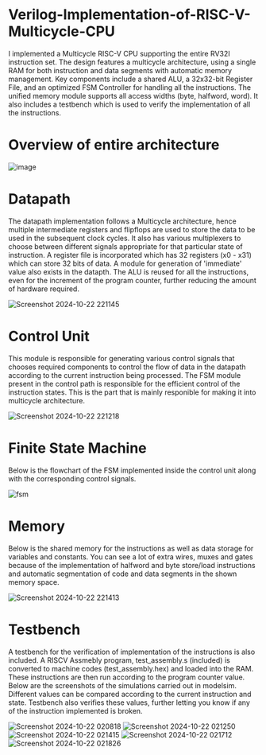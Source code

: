 # Verilog-Implementation-of-RISC-V-Multicycle-CPU

I implemented a Multicycle RISC-V CPU supporting the entire RV32I instruction set. The design features a multicycle architecture, using a single RAM for both instruction and data segments with automatic memory management. Key components include a shared ALU, a 32x32-bit Register File, and an optimized FSM Controller for handling all the instructions. The unified memory module supports all access widths (byte, halfword, word). It also includes a testbench which is used to verify the implementation of all the instructions.

# Overview of entire architecture
![image](https://github.com/user-attachments/assets/dea81ee0-82be-48ec-af73-aa7df0110017)

# Datapath
The datapath implementation follows a Multicycle architecture, hence multiple intermediate registers and flipflops are used to store the data to be used in the subsequent clock cycles. It also has various multiplexers to choose between different signals appropriate for that particular state of instruction. A register file is incorporated which has 32 registers (x0 - x31) which can store 32 bits of data. A module for generation of 'immediate' value also exists in the datapth. The ALU is reused for all the instructions, even for the increment of the program counter, further reducing the amount of hardware required.

![Screenshot 2024-10-22 221145](https://github.com/user-attachments/assets/e97253ab-f863-4937-8ffd-0ca4da13b1d1)

# Control Unit
This module is responsible for generating various control signals that chooses required components to control the flow of data in the datapath according to the current instruction being processed. The FSM module present in the control path is responsible for the efficient control of the instruction states. This is the part that is mainly responible for making it into multicycle architecture. 

![Screenshot 2024-10-22 221218](https://github.com/user-attachments/assets/bc06f10e-c803-4eab-acdd-48013724bb80)

# Finite State Machine
Below is the flowchart of the FSM implemented inside the control unit along with the corresponding control signals.

![fsm](https://github.com/user-attachments/assets/ac6d5bd0-0679-4324-8351-a397db754b30)

# Memory
Below is the shared memory for the instructions as well as data storage for variables and constants. You can see a lot of extra wires, muxes and gates because of the implementation of halfword and byte store/load instructions and automatic segmentation of code and data segments in the shown memory space.

![Screenshot 2024-10-22 221413](https://github.com/user-attachments/assets/44bf7f1e-a99a-4bbd-b8aa-5d1ccdfb2eaf)

# Testbench
A testbench for the verification of implementation of the instructions is also included. A RISCV Assmebly program, test_assembly.s (included) is converted to machine codes (test_assembly.hex) and loaded into the RAM. These instructions are then run according to the program counter value.
Below are the screenshots of the simulations carried out in modelsim. Different values can be compared according to the current instruction and state. Testbench also verifies these values, further letting you know if any of the instruction implemented is broken. 

![Screenshot 2024-10-22 020818](https://github.com/user-attachments/assets/84296325-492a-4fc0-a63a-cb25a9ac1f95)
![Screenshot 2024-10-22 021250](https://github.com/user-attachments/assets/e03f65f7-a24e-4027-aef1-1551eb629507)
![Screenshot 2024-10-22 021415](https://github.com/user-attachments/assets/ecb7066b-3989-4c21-bebf-2c5e63d8e915)
![Screenshot 2024-10-22 021712](https://github.com/user-attachments/assets/faf34808-8cf7-4366-8e18-a0156bef931f)
![Screenshot 2024-10-22 021826](https://github.com/user-attachments/assets/6e3483ea-d6f3-437f-b7a7-a074960bd7eb)
